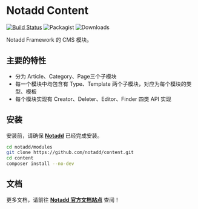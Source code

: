 # Notadd Content

[![Build Status](https://travis-ci.org/notadd/content.svg?branch=master)](https://img.shields.io/travis/notadd/content/master.svg?style=flat-square)
![Packagist](https://img.shields.io/packagist/v/notadd/content.svg?style=flat-squar) 
![Downloads](https://img.shields.io/packagist/dt/notadd/content.svg?style=flat-squar)

Notadd Framework 的 CMS 模块。

## 主要的特性

* 分为 Article、Category、Page三个子模块
* 每一个模块中均包含有 Type、Template 两个子模块，对应为每个模块的类型、模板
* 每个模块实现有 Creator、Deleter、Editor、Finder 四类 API 实现

## 安装

安装前，请确保 **[Notadd](https://github.com/notadd/notadd)** 已经完成安装。

```bash
cd notadd/modules
git clone https://github.com/notadd/content.git
cd content
composer install --no-dev
```

## 文档

更多文档，请前往 **[Notadd 官方文档站点](https://docs.notadd.com/develops/#模块)** 查阅！

